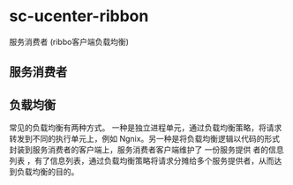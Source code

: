 # sc-ucenter-ribbon 
服务消费者 (ribbo客户端负载均衡)
## 服务消费者 


## 负载均衡 
常见的负载均衡有两种方式。 一种是独立进程单元，通过负载均衡策略，将请求转发到不同的执行单元上，例如 Ngnix。另一种是将负载均衡逻辑以代码的形式封装到服务消费者的客户端上，服务消费者客户端维护了 一份服务提供
者的信息列表 ，有了信息列表，通过负载均衡策略将请求分摊给多个服务提供者，从而达到负载均衡的目的。




